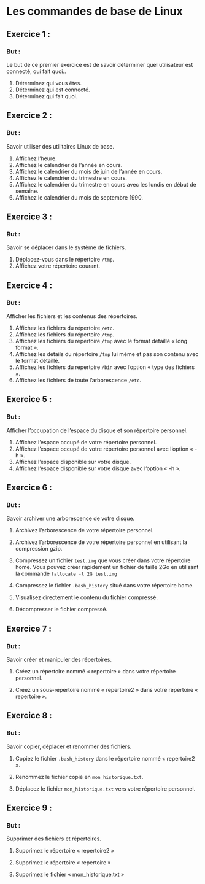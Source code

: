 # Les commandes de base de Linux

## Exercice 1 : 

### But : ### 
Le but de ce premier exercice est de savoir déterminer quel utilisateur est connecté, qui fait quoi..

1. Déterminez qui vous êtes.
2. Déterminez qui est connecté.
3. Déterminez qui fait quoi.

## Exercice 2 : 
### But : ### 
Savoir utiliser des utilitaires Linux de base.

1. Affichez l’heure.
2. Affichez le calendrier de l’année en cours.
3. Affichez le calendrier du mois de juin de l’année en cours.
4. Affichez le calendrier du trimestre en cours.
5. Affichez le calendrier du trimestre en cours avec les lundis en début de semaine.
6. Affichez le calendrier du mois de septembre 1990.

## Exercice 3 : 
### But : ### 
Savoir se déplacer dans le système de fichiers.

1. Déplacez-vous dans le répertoire ```/tmp```.
2. Affichez votre répertoire courant.

## Exercice 4 : 
### But : ### 
Afficher les fichiers et les contenus des répertoires.

1. Affichez les fichiers du répertoire ```/etc```.
2. Affichez les fichiers du répertoire ```/tmp```.
3. Affichez les fichiers du répertoire ```/tmp``` avec le format détaillé « long format ».
4. Affichez les détails du répertoire ```/tmp``` lui même et pas son contenu avec le format détaillé.
5. Affichez les fichiers du répertoire ```/bin``` avec l’option « type des fichiers ».
6. Affichez les fichiers de toute l’arborescence ```/etc```.

## Exercice 5 : 
### But : ### 
Afficher l’occupation de l’espace du disque et son répertoire personnel.

1. Affichez l’espace occupé de votre répertoire personnel.
2. Affichez l’espace occupé de votre répertoire personnel avec l’option « -h ».
3. Affichez l’espace disponible sur votre disque.
4. Affichez l’espace disponible sur votre disque avec l’option « -h ».


## Exercice 6 : 
### But : ###
Savoir archiver une arborescence de votre disque.

1. Archivez l’arborescence de votre répertoire personnel.
2. Archivez l’arborescence de votre répertoire personnel en utilisant la compression gzip.
3. Compressez un fichier `test.img` que vous créer dans votre répertoire home.
   Vous pouvez créer rapidement un fichier de taille 2Go en utilisant la commande ```fallocate -l 2G test.img```

4. Compressez le fichier `.bash_history` situé dans votre répertoire home.

5. Visualisez directement le contenu du fichier compressé.
   
6. Décompresser le fichier compressé.

## Exercice 7 : 
### But : ###
Savoir créer et manipuler des répertoires.

1. Créez un répertoire nommé « repertoire » dans votre répertoire personnel.

2. Créez un sous-répertoire nommé « repertoire2 » dans votre répertoire « repertoire ».

## Exercice 8 : 
### But : ###
Savoir copier, déplacer et renommer des fichiers.

1. Copiez le fichier `.bash_history` dans le répertoire nommé « repertoire2 ».

2. Renommez le fichier copié en `mon_historique.txt`.

3. Déplacez le fichier `mon_historique.txt` vers votre répertoire personnel.

## Exercice 9 : 
### But : ###
Supprimer des fichiers et répertoires.

1. Supprimez le répertoire « repertoire2 »

2. Supprimez le répertoire « repertoire »

3. Supprimez le fichier « mon_historique.txt »




